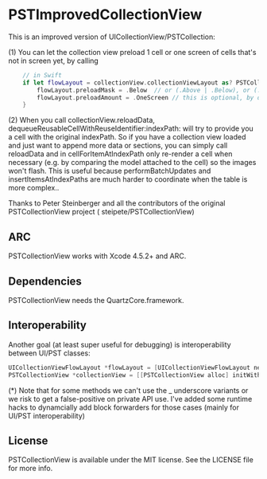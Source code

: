 PSTImprovedCollectionView
=========================

This is an improved version of UICollectionView/PSTCollection:

(1) You can let the collection view preload 1 cell or one screen of cells that's not in screen yet, by calling

``` swift
    // in Swift
    if let flowLayout = collectionView.collectionViewLayout as? PSTCollectionViewFlowLayout {
        flowLayout.preloadMask = .Below  // or (.Above | .Below), or (.Left | .Right)
        flowLayout.preloadAmount = .OneScreen // this is optional, by default it preloads one cell
    }
```

(2) When you call collectionView.reloadData, dequeueReusableCellWithReuseIdentifier:indexPath: will try to provide you a cell with the original indexPath. So if you have a collection view loaded and just want to append more data or sections, you can simply call reloadData and in cellForItemAtIndexPath only re-render a cell when necessary (e.g. by comparing the model attached to the cell) so the images won't flash. This is useful because performBatchUpdates and insertItemsAtIndexPaths are much harder to coordinate when the table is more complex..

Thanks to Peter Steinberger and all the contributors of the original PSTCollectionView project ( steipete/PSTCollectionView)

## ARC

PSTCollectionView works with Xcode 4.5.2+ and ARC.

## Dependencies

PSTCollectionView needs the QuartzCore.framework.

## Interoperability

Another goal (at least super useful for debugging) is interoperability between UI/PST classes:

``` objective-c
UICollectionViewFlowLayout *flowLayout = [UICollectionViewFlowLayout new];
PSTCollectionView *collectionView = [[PSTCollectionView alloc] initWithFrame:self.view.bounds collectionViewLayout:(PSTCollectionViewFlowLayout *)flowLayout];
```

(*) Note that for some methods we can't use the _ underscore variants or we risk to get a false-positive on private API use. I've added some runtime hacks to dynamcially add block forwarders for those cases (mainly for UI/PST interoperability)


## License

PSTCollectionView is available under the MIT license. See the LICENSE file for more info.
